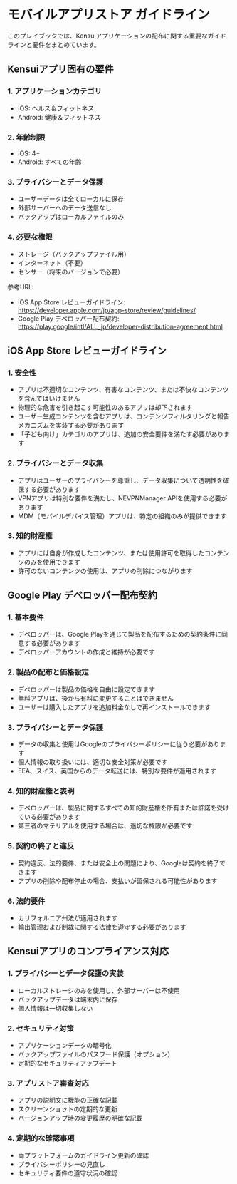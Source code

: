 # モバイルアプリストア ガイドライン

このプレイブックでは、Kensuiアプリケーションの配布に関する重要なガイドラインと要件をまとめています。

## Kensuiアプリ固有の要件

### 1. アプリケーションカテゴリ
- iOS: ヘルス＆フィットネス
- Android: 健康＆フィットネス

### 2. 年齢制限
- iOS: 4+
- Android: すべての年齢

### 3. プライバシーとデータ保護
- ユーザーデータは全てローカルに保存
- 外部サーバーへのデータ送信なし
- バックアップはローカルファイルのみ

### 4. 必要な権限
- ストレージ（バックアップファイル用）
- インターネット（不要）
- センサー（将来のバージョンで必要）

参考URL:
- iOS App Store レビューガイドライン: https://developer.apple.com/jp/app-store/review/guidelines/
- Google Play デベロッパー配布契約: https://play.google/intl/ALL_jp/developer-distribution-agreement.html

## iOS App Store レビューガイドライン

### 1. 安全性
- アプリは不適切なコンテンツ、有害なコンテンツ、または不快なコンテンツを含んではいけません
- 物理的な危害を引き起こす可能性のあるアプリは却下されます
- ユーザー生成コンテンツを含むアプリは、コンテンツフィルタリングと報告メカニズムを実装する必要があります
- 「子ども向け」カテゴリのアプリは、追加の安全要件を満たす必要があります

### 2. プライバシーとデータ収集
- アプリはユーザーのプライバシーを尊重し、データ収集について透明性を確保する必要があります
- VPNアプリは特別な要件を満たし、NEVPNManager APIを使用する必要があります
- MDM（モバイルデバイス管理）アプリは、特定の組織のみが提供できます

### 3. 知的財産権
- アプリには自身が作成したコンテンツ、または使用許可を取得したコンテンツのみを使用できます
- 許可のないコンテンツの使用は、アプリの削除につながります

## Google Play デベロッパー配布契約

### 1. 基本要件
- デベロッパーは、Google Playを通じて製品を配布するための契約条件に同意する必要があります
- デベロッパーアカウントの作成と維持が必要です

### 2. 製品の配布と価格設定
- デベロッパーは製品の価格を自由に設定できます
- 無料アプリは、後から有料に変更することはできません
- ユーザーは購入したアプリを追加料金なしで再インストールできます

### 3. プライバシーとデータ保護
- データの収集と使用はGoogleのプライバシーポリシーに従う必要があります
- 個人情報の取り扱いには、適切な安全対策が必要です
- EEA、スイス、英国からのデータ転送には、特別な要件が適用されます

### 4. 知的財産権と表明
- デベロッパーは、製品に関するすべての知的財産権を所有または許諾を受けている必要があります
- 第三者のマテリアルを使用する場合は、適切な権限が必要です

### 5. 契約の終了と違反
- 契約違反、法的要件、または安全上の問題により、Googleは契約を終了できます
- アプリの削除や配布停止の場合、支払いが留保される可能性があります

### 6. 法的要件
- カリフォルニア州法が適用されます
- 輸出管理および制裁に関する法律を遵守する必要があります

## Kensuiアプリのコンプライアンス対応

### 1. プライバシーとデータ保護の実装
- ローカルストレージのみを使用し、外部サーバーは不使用
- バックアップデータは端末内に保存
- 個人情報は一切収集しない

### 2. セキュリティ対策
- アプリケーションデータの暗号化
- バックアップファイルのパスワード保護（オプション）
- 定期的なセキュリティアップデート

### 3. アプリストア審査対応
- アプリの説明文に機能の正確な記載
- スクリーンショットの定期的な更新
- バージョンアップ時の変更履歴の明確な記載

### 4. 定期的な確認事項
- 両プラットフォームのガイドライン更新の確認
- プライバシーポリシーの見直し
- セキュリティ要件の遵守状況の確認

